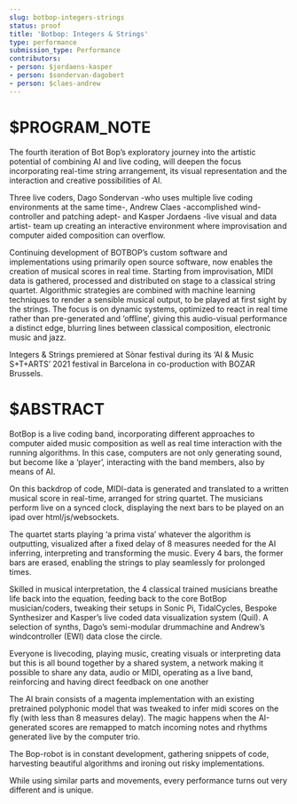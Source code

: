 ```yaml
---
slug: botbop-integers-strings
status: proof
title: 'Botbop: Integers & Strings'
type: performance
submission_type: Performance
contributors:
- person: $jordaens-kasper
- person: $sondervan-dagobert
- person: $claes-andrew
---
```


# $PROGRAM_NOTE

The fourth iteration of Bot Bop’s exploratory journey into the artistic potential of combining AI and live coding, will deepen the focus incorporating real-time string arrangement, its visual representation and the interaction and creative possibilities of AI. 

Three live coders, Dago Sondervan -who uses multiple live coding environments at the same time-, Andrew Claes -accomplished wind-controller and patching adept- and Kasper Jordaens -live visual and data artist- team up creating an interactive environment where improvisation and computer aided composition can overflow. 

Continuing development of BOTBOP’s custom software and implementations using primarily open source software, now enables the creation of musical scores in real time. Starting from improvisation, MIDI data is gathered, processed and distributed on stage to a classical string quartet. Algorithmic strategies are combined with machine learning techniques to render a sensible musical output, to be played at first sight by the strings. The focus is on dynamic systems, optimized to react in real time rather than pre-generated and ‘offline’, giving this audio-visual performance a distinct edge, blurring lines between classical composition, electronic music and jazz. 

Integers & Strings premiered at Sònar festival during its ‘AI & Music S+T+ARTS’ 2021 festival in Barcelona in co-production with BOZAR Brussels.

# $ABSTRACT

BotBop is a live coding band, incorporating different approaches to computer aided music composition as well as real time interaction with the running algorithms. In this case, computers are not only generating sound, but become like a ‘player’, interacting with the band members, also by means of AI.

On this backdrop of code, MIDI-data is generated and translated to a written musical score in real-time, arranged for string quartet. The musicians perform live on a synced clock, displaying the next bars to be played on an ipad over html/js/websockets. 

The quartet starts playing ‘a prima vista’ whatever the algorithm is outputting, visualized after a fixed delay of 8 measures needed for the AI inferring, interpreting and transforming the music. Every 4 bars, the former bars are erased, enabling the strings to play seamlessly for prolonged times. 

Skilled in musical interpretation, the 4 classical trained musicians breathe life back into the equation, feeding back to the core BotBop musician/coders, tweaking their setups in Sonic Pi, TidalCycles, Bespoke Synthesizer and Kasper’s live coded data visualization system (Quil). A selection of synths, Dago’s semi-modular drummachine and Andrew’s windcontroller (EWI) data close the circle. 

Everyone is livecoding, playing music, creating visuals or interpreting data but this is all bound together by a shared system, a network making it possible to share any data, audio or MIDI, operating as a live band, reinforcing and having direct feedback on one another 

The AI brain consists of a magenta implementation with an existing pretrained polyphonic model that was tweaked to infer midi scores on the fly (with less than 8 measures delay). The magic happens when the AI-generated scores are remapped to match incoming notes and rhythms generated live by the computer trio. 

The Bop-robot is in constant development, gathering snippets of code, harvesting beautiful algorithms and ironing out risky implementations. 

While using similar parts and movements, every performance turns out very different and is unique.
